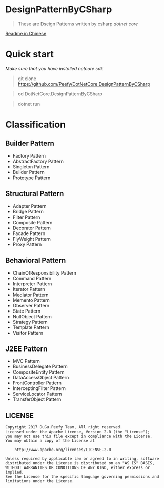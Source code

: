 # DesignPatternByCSharp
>These are Dseign Patterns written by csharp *dotnet core*

[Readme in Chinese](https://github.com/Peefy/DotNetCore.DesignPatternByCSharp/blob/master/README%20-%20zh.md)

# Quick start

*Make sure that you have installed netcore sdk*

>git clone https://github.com/Peefy/DotNetCore.DesignPatternByCSharp

>cd DotNetCore.DesignPatternByCSharp

>dotnet run

# Classification

## Builder Pattern

* Factory Pattern
* AbstractFactory Pattern
* Singleton Pattern
* Builder Pattern
* Prototype Pattern

## Structural Pattern

* Adapter Pattern
* Bridge Pattern
* Filter Pattern
* Composite Pattern
* Decorator Pattern
* Facade Pattern
* FlyWeight Pattern
* Proxy Pattern

## Behavioral Pattern

* ChainOfResponsibility Pattern
* Command Pattern
* Interpreter Pattern
* Iterator Pattern
* Mediator Pattern
* Memento Pattern
* Observer Pattern
* State Pattern 
* NullObject Pattern
* Strategy Pattern
* Template Pattern
* Visitor Pattern

## J2EE Pattern

* MVC Pattern
* BusinessDelegate Pattern
* CompositeEntity Pattern
* DataAccessObject Pattern
* FrontController Pattern
* InterceptingFilter Pattern
* ServiceLocator Pattern
* TransferObject Pattern

## LICENSE

```
Copyright 2017 DuGu.Peefy Team, All right reserved.
Licensed under the Apache License, Version 2.0 (the "License");
you may not use this file except in compliance with the License.
You may obtain a copy of the License at

    http://www.apache.org/licenses/LICENSE-2.0

Unless required by applicable law or agreed to in writing, software
distributed under the License is distributed on an "AS IS" BASIS,
WITHOUT WARRANTIES OR CONDITIONS OF ANY KIND, either express or implied.
See the License for the specific language governing permissions and
limitations under the License.
```